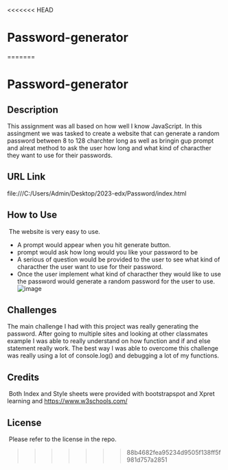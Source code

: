 <<<<<<< HEAD
# Password-generator
=======
# Password-generator

## Description
​This assignment was all based on how well I know JavaScript. In this assingment we was tasked to create a website that can generate a random password 
between 8 to 128 charchter long as well as bringin gup prompt and alreat method to ask the user how long and what kind of characther they want to use for 
their passwords. 
## URL Link 
file:///C:/Users/Admin/Desktop/2023-edx/Password/index.html
## How to Use 
​
The website is very easy to use. 
​
- A prompt would appear when you hit generate button.
- prompt would ask how long would you like your password to be
- A serious of question would be provided to the user to see what kind of characther the user want to use for their password.
- Once the user implement what kind of characther they would like to use the password would generate a random password for the user to use. 
​![image](https://github.com/AleSolis24/Password-generator/assets/139823994/10311003-896c-4859-9782-ef17c3ed1722)

## Challenges 
The main challenge I had with this project was really generating the password. After going to multiple sites and looking at other classmates example I was able to really understand on how function and if and else 
statement really work. The best way I was able to overcome this challenge was really using a lot of console.log() and debugging a lot of my functions. 

## Credits 
​
Both Index and Style sheets were provided with bootstrapspot and Xpret learning and https://www.w3schools.com/
​
## License 
​
Please refer to the license in the repo.
>>>>>>> 88b4682fea95234d9505f138ff5f981d757a2851
